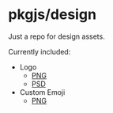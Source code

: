 # pkgjs/design

Just a repo for design assets.

Currently included:
- Logo
  - [PNG](./img/logo.png)
  - [PSD](./source/logo.psd)
- Custom Emoji
  - [PNG](./slackmoji.png)